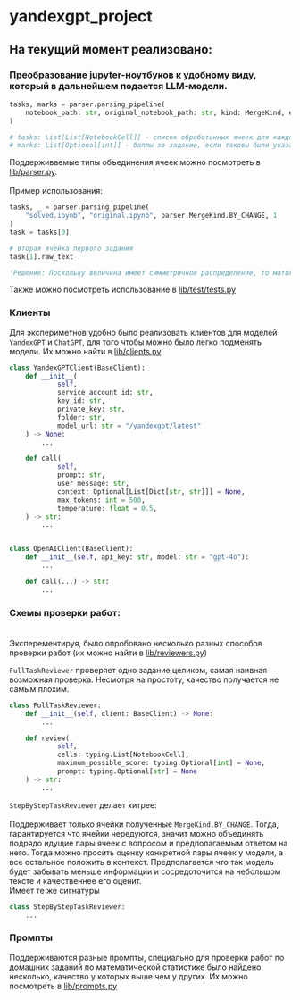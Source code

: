 # yandexgpt_project

## На текущий момент реализовано:

### Преобразование jupyter-ноутбуков к удобному виду, который в дальнейшем подается LLM-модели.

```python
tasks, marks = parser.parsing_pipeline(
    notebook_path: str, original_notebook_path: str, kind: MergeKind, expected_task_count: int
)

# tasks: List[List[NotebookCell]] - список обработанных ячеек для каждого задания.
# marks: List[Optional[int]] - баллы за задание, если таковы были указаны в работе.
```

Поддерживаемые типы объединения ячеек можно посмотреть в [lib/parser.py](lib/parser.py). <br> <br>
Пример использования: <br>

```python
tasks, _ = parser.parsing_pipeline(
    "solved.ipynb", "original.ipynb", parser.MergeKind.BY_CHANGE, 1
)
task = tasks[0]

# вторая ячейка первого задания
task[1].raw_text
```

```python
'Решение: Поскольку величина имеет симметричное распределение, то матожидание равно 0. Давайте проверим это кодом ...'
```

Также можно посмотреть использование в [lib/test/tests.py](test/tests.py)

### Клиенты 

Для экспериметнов удобно было реализовать клиентов для моделей `YandexGPT` и `ChatGPT`, для того чтобы можно было легко
подменять модели. Их можно найти в [lib/clients.py](lib/clients.py)

```python
class YandexGPTClient(BaseClient):
    def __init__(
            self,
            service_account_id: str,
            key_id: str,
            private_key: str,
            folder: str,
            model_url: str = "/yandexgpt/latest"
    ) -> None:
        ...

    def call(
            self,
            prompt: str,
            user_message: str,
            context: Optional[List[Dict[str, str]]] = None,
            max_tokens: int = 500,
            temperature: float = 0.5,
    ) -> str:
        ...


class OpenAIClient(BaseClient):
    def __init__(self, api_key: str, model: str = "gpt-4o"):
        ...

    def call(...) -> str:
        ...
```

### Схемы проверки работ: <br> <br>

Эксперементируя, было опробовано несколько разных способов проверки работ (их можно найти в [lib/reviewers.py](lib/reviewers.py)) <br>

`FullTaskReviewer` проверяет одно задание целиком, самая наивная возможная проверка. Несмотря на простоту, качество получается не самым плохим.

```python
class FullTaskReviewer:
    def __init__(self, client: BaseClient) -> None:
        ...

    def review(
            self,
            cells: typing.List[NotebookCell],
            maximum_possible_score: typing.Optional[int] = None,
            prompt: typing.Optional[str] = None
    ) -> str:
        ...
```

`StepByStepTaskReviewer` делает хитрее: <br> <br> 
Поддерживает только ячейки полученные `MergeKind.BY_CHANGE`. Тогда, гарантируется что ячейки чередуются, значит можно объединять подрядо идущие пары ячеек с вопросом и предполагаемым ответом на него.
Тогда можно просить оценку конкретной пары ячеек у модели, а все остальное положить в контекст. Предполагается что так модель будет забывать меньше информации и сосредоточится на небольшом тексте и качественнее его оценит. <br>
Имеет те же сигнатуры <br>
```python
class StepByStepTaskReviewer:
    ...
```

### Промпты

Поддерживаются разные промпты, специально для проверки работ по домашних заданий по математической статистике было найдено несколько, качество у которых выше чем у других.
Их можно посмотреть в [lib/prompts.py](lib/prompts.py)